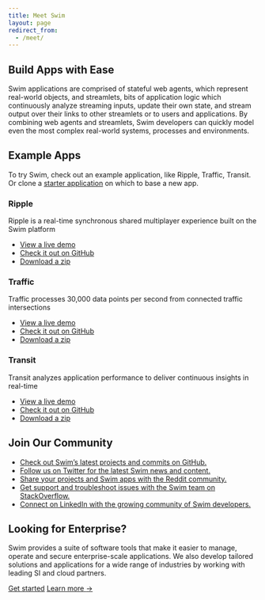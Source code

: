 ```yaml
---
title: Meet Swim
layout: page
redirect_from:
  - /meet/
---
```


## Build Apps with Ease

Swim applications are comprised of stateful web agents, which represent real-world objects, and streamlets, bits of application logic which continuously analyze streaming inputs, update their own state, and stream output over their links to other streamlets or to users and applications. By combining web agents and streamlets, Swim developers can quickly model even the most complex real-world systems, processes and environments.

## Example Apps

To try Swim, check out an example application, like Ripple, Traffic, Transit. Or clone a [starter application](https://github.com/swimos/tutorial) on which to base a new app.

### Ripple

Ripple is a real-time synchronous shared multiplayer experience built on the Swim platform

- [View a live demo](https://ripple.swim.inc/)
- [Check it out on GitHub](https://github.com/swimos/ripple)
- [Download a zip](https://github.com/swimos/ripple/archive/master.zip)

### Traffic

Traffic processes 30,000 data points per second from connected traffic intersections

- [View a live demo](https://traffic.swim.inc/)
- [Check it out on GitHub](https://github.com/swimos/traffic)
- [Download a zip](https://github.com/swimos/traffic/archive/master.zip)

### Transit

Transit analyzes application performance to deliver continuous insights in real-time

- [View a live demo](http://transit.swim.inc/)
- [Check it out on GitHub](https://github.com/swimos/transit)
- [Download a zip](https://github.com/swimos/transit/archive/master.zip)

## Join Our Community

- [Check out Swim’s latest projects and commits on GitHub.](https://github.com/swimos)
- [Follow us on Twitter for the latest Swim news and content.](https://twitter.com/swim)
- [Share your projects and Swim apps with the Reddit community.](https://www.reddit.com/r/swimos)
- [Get support and troubleshoot issues with the Swim team on StackOverflow.](https://stackoverflow.com/questions/tagged/swim)
- [Connect on LinkedIn with the growing community of Swim developers.](https://www.linkedin.com/company/swimai)

<div class="bg-white">
  <div class="px-6 py-24 sm:px-6 sm:py-32 lg:px-8">
    <div class="mx-auto max-w-2xl text-center">
      <h2 class="text-3xl font-bold tracking-tight text-gray-900 sm:text-4xl no_toc">Looking for Enterprise?</h2>
      <p class="mx-auto mt-6 max-w-xl text-lg leading-8 text-gray-600">Swim provides a suite of software tools that make it easier to manage, operate and secure enterprise-scale applications. We also develop tailored solutions and applications for a wide range of industries by working with leading SI and cloud partners.</p>
      <div class="mt-10 flex items-center justify-center gap-x-6">
        <a href="https://nstream.io" class="rounded-md bg-indigo-600 px-3.5 py-2.5 text-sm font-semibold text-white shadow-sm hover:bg-indigo-500 focus-visible:outline focus-visible:outline-2 focus-visible:outline-offset-2 focus-visible:outline-indigo-600">Get started</a>
        <a href="https://nstream.io" class="text-sm font-semibold leading-6 text-gray-900">Learn more <span aria-hidden="true">→</span></a>
      </div>
    </div>
  </div>
</div>
